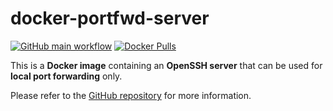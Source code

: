 # docker-portfwd-server

[![GitHub main workflow](https://img.shields.io/github/actions/workflow/status/dmotte/docker-portfwd-server/main.yml?branch=main&logo=github&label=main&style=flat-square)](https://github.com/dmotte/docker-portfwd-server/actions)
[![Docker Pulls](https://img.shields.io/docker/pulls/dmotte/portfwd-server?logo=docker&style=flat-square)](https://hub.docker.com/r/dmotte/portfwd-server)

This is a **Docker image** containing an **OpenSSH server** that can be used for **local port forwarding** only.

Please refer to the [GitHub repository](https://github.com/dmotte/docker-portfwd-server) for more information.
